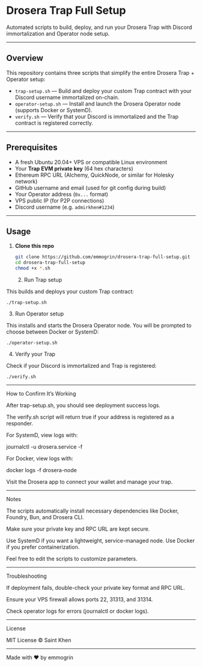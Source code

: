 # Drosera Trap Full Setup

Automated scripts to build, deploy, and run your Drosera Trap with Discord immortalization and Operator node setup.

---

## Overview

This repository contains three scripts that simplify the entire Drosera Trap + Operator setup:

- `trap-setup.sh` — Build and deploy your custom Trap contract with your Discord username immortalized on-chain.
- `operator-setup.sh` — Install and launch the Drosera Operator node (supports Docker or SystemD).
- `verify.sh` — Verify that your Discord is immortalized and the Trap contract is registered correctly.

---

## Prerequisites

- A fresh Ubuntu 20.04+ VPS or compatible Linux environment
- Your **Trap EVM private key** (64 hex characters)
- Ethereum RPC URL (Alchemy, QuickNode, or similar for Holesky network)
- GitHub username and email (used for git config during build)
- Your Operator address (`0x...` format)
- VPS public IP (for P2P connections)
- Discord username (e.g. `admirkhen#1234`)

---

## Usage

1. **Clone this repo**

   ```bash
   git clone https://github.com/emmogrin/drosera-trap-full-setup.git
   cd drosera-trap-full-setup
   chmod +x *.sh
   ```
   2. Run Trap setup

This builds and deploys your custom Trap contract:
```
./trap-setup.sh
```

3. Run Operator setup

This installs and starts the Drosera Operator node. You will be prompted to choose between Docker or SystemD:
```
./operator-setup.sh
```

4. Verify your Trap

Check if your Discord is immortalized and Trap is registered:
```
./verify.sh

```


---

How to Confirm It’s Working

After trap-setup.sh, you should see deployment success logs.

The verify.sh script will return true if your address is registered as a responder.

For SystemD, view logs with:

journalctl -u drosera.service -f

For Docker, view logs with:

docker logs -f drosera-node

Visit the Drosera app to connect your wallet and manage your trap.



---

Notes

The scripts automatically install necessary dependencies like Docker, Foundry, Bun, and Drosera CLI.

Make sure your private key and RPC URL are kept secure.

Use SystemD if you want a lightweight, service-managed node. Use Docker if you prefer containerization.

Feel free to edit the scripts to customize parameters.



---

Troubleshooting

If deployment fails, double-check your private key format and RPC URL.

Ensure your VPS firewall allows ports 22, 31313, and 31314.

Check operator logs for errors (journalctl or docker logs).



---

License

MIT License © Saint Khen


---

Made with ❤️ by emmogrin
